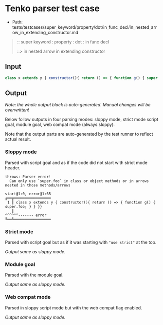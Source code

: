 # Tenko parser test case

- Path: tests/testcases/super_keyword/property/dot/in_func_decl/in_nested_arrow_in_extending_constructor.md

> :: super keyword : property : dot : in func decl
>
> ::> in nested arrow in extending constructor

## Input

`````js
class x extends y { constructor(){ return () => { function g() { super.foo; } } }}
`````

## Output

_Note: the whole output block is auto-generated. Manual changes will be overwritten!_

Below follow outputs in four parsing modes: sloppy mode, strict mode script goal, module goal, web compat mode (always sloppy).

Note that the output parts are auto-generated by the test runner to reflect actual result.

### Sloppy mode

Parsed with script goal and as if the code did not start with strict mode header.

`````
throws: Parser error!
  Can only use `super.foo` in class or object methods or in arrows nested in those methods/arrows

start@1:0, error@1:65
╔══╦═════════════════
 1 ║ class x extends y { constructor(){ return () => { function g() { super.foo; } } }}
   ║                                                                  ^^^^^^------- error
╚══╩═════════════════

`````

### Strict mode

Parsed with script goal but as if it was starting with `"use strict"` at the top.

_Output same as sloppy mode._

### Module goal

Parsed with the module goal.

_Output same as sloppy mode._

### Web compat mode

Parsed in sloppy script mode but with the web compat flag enabled.

_Output same as sloppy mode._
